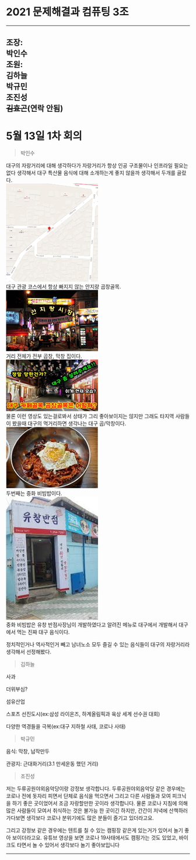 # 2021 문제해결과 컴퓨팅 3조      
----------------------  
조장:  
박인수    
조원:  
김하늘        
박규민  
조진성  
~~김효곤~~(연락 안됨)  
------------------  
# 5월 13일 1차 회의  

>박인수   

대구의 자랑거리에 대해 생각하다가 자랑거리가 항상 인공 구조물이나 인프라일 필요는 없다 생각해서 대구 특산물 음식에 대해 소개하는게 좋지 않을까 생각해서 두개를 골랐다.  
<img src="https://github.com/isp829/2021_MHC_3/blob/main/%EB%B0%95%EC%9D%B8%EC%88%98/5%EC%9B%94%2013%EC%9D%BC%201%EC%B0%A8%20%ED%9A%8C%EC%9D%98/%EC%95%88%EC%A7%80%EB%9E%91%EA%B3%B1%EC%B0%BD%EA%B3%A8%EB%AA%A9-1.PNG" width="50%">    
대구 관광 코스에서 항상 빠지지 않는 안지랑 곱창골목.  
<img src="https://github.com/isp829/2021_MHC_3/blob/main/%EB%B0%95%EC%9D%B8%EC%88%98/5%EC%9B%94%2013%EC%9D%BC%201%EC%B0%A8%20%ED%9A%8C%EC%9D%98/%EC%95%88%EC%A7%80%EB%9E%91%EA%B3%B1%EC%B0%BD%EA%B3%A8%EB%AA%A9-2.jpg" width="50%">    
거리 전체가 전부 곱창, 막창 집이다.   
<img src="https://github.com/isp829/2021_MHC_3/blob/main/%EB%B0%95%EC%9D%B8%EC%88%98/5%EC%9B%94%2013%EC%9D%BC%201%EC%B0%A8%20%ED%9A%8C%EC%9D%98/%EC%95%88%EC%A7%80%EB%9E%91%EA%B3%B1%EC%B0%BD%EA%B3%A8%EB%AA%A9-3.jpg" width="50%">      
물론 이런 영상도 있는걸로봐서 상태가 그리 좋아보이지는 않지만 그래도 타지역 사람들이 봤을때 대구의 먹거리하면 생각나는 대구 곱/막창이다.  
<img src="https://github.com/isp829/2021_MHC_3/blob/main/%EB%B0%95%EC%9D%B8%EC%88%98/5%EC%9B%94%2013%EC%9D%BC%201%EC%B0%A8%20%ED%9A%8C%EC%9D%98/%EC%A4%91%ED%99%94%EB%B9%84%EB%B9%94%EB%B0%A5-1.jpg" width="50%">     
두번째는 중화 비빔밥이다.  
<img src="https://github.com/isp829/2021_MHC_3/blob/main/%EB%B0%95%EC%9D%B8%EC%88%98/5%EC%9B%94%2013%EC%9D%BC%201%EC%B0%A8%20%ED%9A%8C%EC%9D%98/%EC%A4%91%ED%99%94%EB%B9%84%EB%B9%94%EB%B0%A5-2.jpg" width="50%">      
중화 비빔밥은 유창 반점사장님이 개발하였다고 알려진 메뉴로 대구에서 개발해서 대구에서 먹는 진짜 대구 음식이다.

정치적인거나 역사적인거 빼고 남녀노소 모두 즐길 수 있는 음식들이 대구의 자랑거리라 생각해서 선정해봤다.   



>김하늘

사과

더위부심?

섬유산업 

스포츠 선진도시(ex:삼성 라이온즈, 하계올림픽과 육상 세계 선수권 대회)

다양한 역경들을 극복(ex:대구 지하철 사태, 코로나 사태)
 
>박규민

음식: 막창, 납작만두 

관광지: 근대화거리(3.1 만세운동 했던 거리)

>조진성   

  저는 두류공원야외음악당이랑 강정보 생각합니다. 두류공원야외음악당 같은 경우에는 코로나 전에 돗자리 피면서 단체로 음식을 먹으면서 그리고 다른 사람들과 모여 피크닉을 하기 좋은 곳이었어서 조금 자랑할만한 곳이라 생각합니다. 물론 코로나 지침에 의해 많은 사람들이 모여서 취식하는 것은 불가능 한 곳이긴 하지만, 간간이 저녁에 산책하러 가다보면 생각보다 코로나 분위기에도 많은 분들이 즐기고 있더라고요. 

  그리고 강정보 같은 경우에는 텐트를 칠 수 있는 캠핑장 같은게 있는거가 있어서 놀기 좋아 보이더라고요. 유튜브 영상을 보면 코로나 19사태에서도 캠핑가는 것도 있었고, 바이크도 타면서 놀 수 있어서 생각보다 놀기 좋아보입니다



------------------------    

